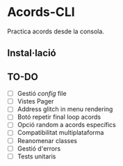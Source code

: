# Acords-CLI
Practica acords desde la consola.

## Instal·lació

## TO-DO
- [ ] Gestió _config_ file
- [ ] Vistes Pager
- [ ] Address glitch in menu rendering 
- [ ] Botó repetir final loop acords
- [ ] Opció random a acords específics
- [ ] Compatibilitat multiplataforma
- [ ] Reanomenar classes
- [ ] Gestió d'errors
- [ ] Tests unitaris